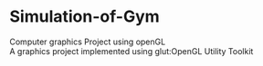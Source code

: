 # Simulation-of-Gym
Computer graphics Project using openGL<br>
A graphics project implemented using glut:OpenGL Utility Toolkit
